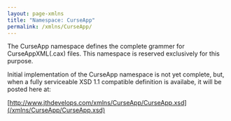 ```yaml
---
layout: page-xmlns
title: "Namespace: CurseApp"
permalink: /xmlns/CurseApp/
---
```

The CurseApp namespace defines the complete grammer for CurseAppXML(.cax)
files.  This namespace is reserved exclusively for this purpose. 

Initial implementation of the CurseApp namespace is not yet complete, but,
when a fully serviceable XSD 1.1 compatible definition is availabe, it will
be posted here at:

[http://www.jthdevelops.com/xmlns/CurseApp/CurseApp.xsd](/xmlns/CurseApp/CurseApp.xsd)